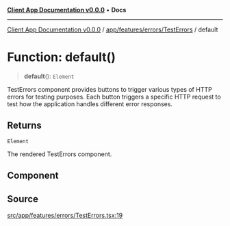 [**Client App Documentation v0.0.0**](../../../../../README.md) • **Docs**

***

[Client App Documentation v0.0.0](../../../../../README.md) / [app/features/errors/TestErrors](../README.md) / default

# Function: default()

> **default**(): `Element`

TestErrors component provides buttons to trigger various types of HTTP errors for testing purposes.
Each button triggers a specific HTTP request to test how the application handles different error responses.

## Returns

`Element`

The rendered TestErrors component.

## Component

## Source

[src/app/features/errors/TestErrors.tsx:19](https://github.com/jimmykurian/Reactivities/blob/f9f070aaf98b4106e71d50f160dc9e1dc32565f3/client-app/src/app/features/errors/TestErrors.tsx#L19)
